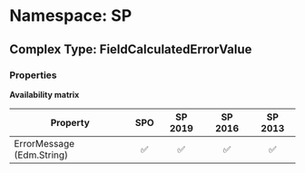 # Namespace: SP

## Complex Type: FieldCalculatedErrorValue

### Properties

**Availability matrix**

Property | SPO | SP 2019 | SP 2016 | SP 2013
----------|:---:|:-------:|:-------:|:-------:
ErrorMessage (Edm.String) | ✅ | ✅ | ✅ | ✅